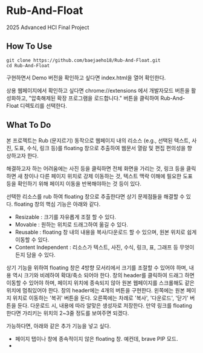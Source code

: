 # Rub-And-Float
2025 Advanced HCI Final Project

## How To Use

```
git clone https://github.com/baejaeho18/Rub-And-Float.git
cd Rub-And-Float
```

구현하면서 Demo 버전을 확인하고 싶다면 index.html을 열어 확인한다.

상용 웹페이지에서 확인하고 싶다면 chrome://extensions 에서 개발자모드 버튼을 활성화하고, "압축해제된 확장 프로그램을 로드합니다." 버튼을 클릭하여 Rub-And-Float 디렉토리를 선택한다.

## What To Do

본 프로젝트는 Rub (문지르기) 동작으로 웹페이지 내의 리소스 (e.g., 선택된 텍스트, 사진, 도표, 수식, 링크 등)를 floating 창으로 추출하여 
웹문서 열람 및 편집 편의성을 향상하고자 한다.

해결하고자 하는 어려움에는 사진 등을 클릭하면 전체 화면을 가리는 것, 링크 등을 클릭하면 새 창이나 다른 페이지 위치로 강제 이동하는 것, 텍스트 맥락 이해에 필요한 도표 등을 확인하기 위해 페이지 이동을 반복해야하는 것 등이 있다.

선택한 리소스를 rub 하여 floating 창으로 추출한다면 상기 문제점들을 해결할 수 있다.
floating 창의 핵심 기능은 아래와 같다.
- Resizable : 크기를 자유롭게 조절 할 수 있다.
- Movable : 원하는 위치로 드래그하여 옮길 수 있다.
- Reusable : floating 창 내의 내용을 복사/다운로드 할 수 있으며, 원본 위치로 쉽게 이동할 수 있다.
- Content Independent : 리소스가 텍스트, 사진, 수식, 링크, 표, 그래프 등 무엇이든지 담을 수 있다.

상기 기능을 위하여 floating 창은 4방향 모서리에서 크기를 조절할 수 있어야 하며, 내용 역시 크기와 비례하여 확대/축소 되어야 한다.
창의 header를 클릭하여 드래그 하면 이동할 수 있어야 하며, 페이지 위치에 종속되지 않아 원본 웹페이지를 스크롤해도 같은 위치에 멈춰있어야 한다.
창의 header에는 4개의 버튼을 구현한다. 왼쪽에는 원본 페이지 위치로 이동하는 '복귀' 버튼을 둔다. 오른쪽에는 차례로 '복사', '다운로드', '닫기' 버튼을 둔다. 다운로드 시, 내용에 따라 알맞은 생성자로 저장한다.
만약 링크를 floating 한다면 가리키는 위치의 2~3줄 정도를 보여주면 되겠다.


가능하다면, 아래와 같은 추가 기능을 넣고 싶다.
- 페이지 탭이나 창에 종속적이지 않은 floating 창. 예컨데, brave PIP 모드.
- 
